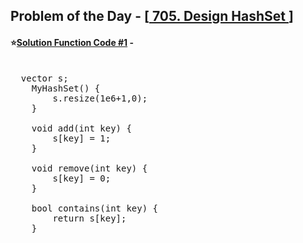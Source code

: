## Problem of the Day - [<a href="https://leetcode.com/problems/design-hashset/"> 705. Design HashSet </a>]


#### ⭐<ins>Solution Function Code #1</ins> -
<pre>

  vector<int> s;    
    MyHashSet() {        
        s.resize(1e6+1,0);
    }
    
    void add(int key) {        
        s[key] = 1;
    }
    
    void remove(int key) {
        s[key] = 0;
    }
    
    bool contains(int key) {
        return s[key];
    }
</pre>
